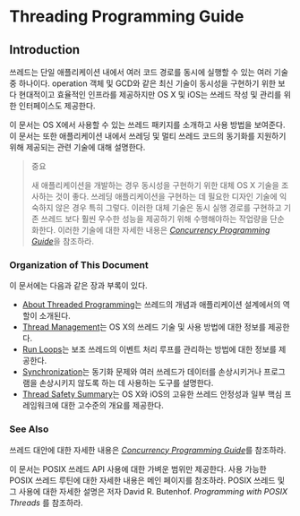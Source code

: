 # Threading Programming Guide

## Introduction <a id="pageTitle"></a>

쓰레드는 단일 애플리케이션 내에서 여러 코드 경로를 동시에 실행할 수 있는 여러 기술 중 하나이다. operation 객체 및 GCD와 같은 최신 기술이 동시성을 구현하기 위한 보다 현대적이고 효율적인 인프라를 제공하지만 OS X 및 iOS는 쓰레드 작성 및 관리를 위한 인터페이스도 제공한다.

이 문서는 OS X에서 사용할 수 있는 쓰레드 패키지를 소개하고 사용 방법을 보여준다. 이 문서는 또한 애플리케이션 내에서 쓰레딩 및 멀티 쓰레드 코드의 동기화를 지원하기 위해 제공되는 관련 기술에 대해 설명한다.

> 중요
>
> 새 애플리케이션을 개발하는 경우 동시성을 구현하기 위한 대체 OS X 기술을 조사하는 것이 좋다. 쓰레딩 애플리케이션을 구현하는 데 필요한 디자인 기술에 익숙하지 않은 경우 특히 그렇다. 이러한 대체 기술은 동시 실행 경로를 구현하고 기존 쓰레드 보다 훨씬 우수한 성능을 제공하기 위해 수행해야하는 작업량을 단순화한다. 이러한 기술에 대한 자세한 내용은 [_Concurrency Programming Guide_](https://developer.apple.com/library/archive/documentation/General/Conceptual/ConcurrencyProgrammingGuide/Introduction/Introduction.html#//apple_ref/doc/uid/TP40008091)을 참조하라.

### Organization of This Document

이 문서에는 다음과 같은 장과 부록이 있다.

* [About Threaded Programming](https://developer.apple.com/library/archive/documentation/Cocoa/Conceptual/Multithreading/AboutThreads/AboutThreads.html#//apple_ref/doc/uid/10000057i-CH6-SW2)는 쓰레드의 개념과 애플리케이션 설계에서의 역할이 소개된다.
* [Thread Management](https://developer.apple.com/library/archive/documentation/Cocoa/Conceptual/Multithreading/CreatingThreads/CreatingThreads.html#//apple_ref/doc/uid/10000057i-CH15-SW2)는 OS X의 쓰레드 기술 및 사용 방법에 대한 정보를 제공한다.
* [Run Loops](https://developer.apple.com/library/archive/documentation/Cocoa/Conceptual/Multithreading/RunLoopManagement/RunLoopManagement.html#//apple_ref/doc/uid/10000057i-CH16-SW1)는 보조 쓰레드의 이벤트 처리 루프를 관리하는 방법에 대한 정보를 제공한다.
* [Synchronization](https://developer.apple.com/library/archive/documentation/Cocoa/Conceptual/Multithreading/ThreadSafety/ThreadSafety.html#//apple_ref/doc/uid/10000057i-CH8-SW1)는 동기화 문제와 여러 쓰레드가 데이터를 손상시키거나 프로그램을 손상시키지 않도록 하는 데 사용하는 도구를 설명한다.
* [Thread Safety Summary](https://developer.apple.com/library/archive/documentation/Cocoa/Conceptual/Multithreading/ThreadSafetySummary/ThreadSafetySummary.html#//apple_ref/doc/uid/10000057i-CH12-SW1)는 OS X와 iOS의 고유한 쓰레드 안정성과 일부 핵심 프레임워크에 대한 고수준의 개요를 제공한다. 

### See Also

쓰레드 대안에 대한 자세한 내용은 [_Concurrency Programming Guide_](https://developer.apple.com/library/archive/documentation/General/Conceptual/ConcurrencyProgrammingGuide/Introduction/Introduction.html#//apple_ref/doc/uid/TP40008091)를 참조하라.

이 문서는 POSIX 쓰레드 API 사용에 대한 가벼운 범위만 제공한다. 사용 가능한 POSIX 쓰레드 루틴에 대한 자세한 내용은 메인 페이지를 참조하라. POSIX 쓰레드 및 그 사용에 대한 자세한 설명은 저자 David R. Butenhof. _Programming with POSIX Threads_ 를 참조하라.

